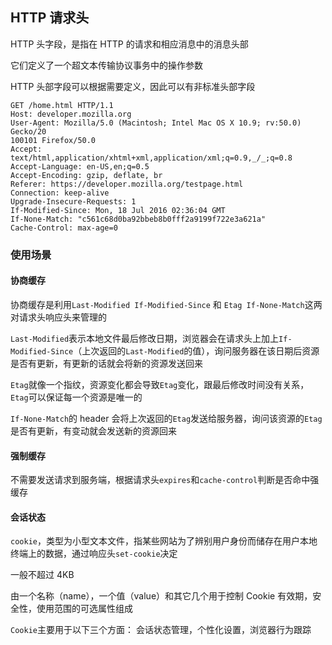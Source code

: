 ## HTTP 请求头

HTTP 头字段，是指在 HTTP 的请求和相应消息中的消息头部

它们定义了一个超文本传输协议事务中的操作参数

HTTP 头部字段可以根据需要定义，因此可以有非标准头部字段

```
GET /home.html HTTP/1.1
Host: developer.mozilla.org
User-Agent: Mozilla/5.0 (Macintosh; Intel Mac OS X 10.9; rv:50.0) Gecko/20
100101 Firefox/50.0
Accept: text/html,application/xhtml+xml,application/xml;q=0.9,_/_;q=0.8
Accept-Language: en-US,en;q=0.5
Accept-Encoding: gzip, deflate, br
Referer: https://developer.mozilla.org/testpage.html
Connection: keep-alive
Upgrade-Insecure-Requests: 1
If-Modified-Since: Mon, 18 Jul 2016 02:36:04 GMT
If-None-Match: "c561c68d0ba92bbeb8b0fff2a9199f722e3a621a"
Cache-Control: max-age=0
```

### 使用场景

#### 协商缓存

协商缓存是利用`Last-Modified If-Modified-Since` 和 `Etag If-None-Match`这两对请求头响应头来管理的

`Last-Modified`表示本地文件最后修改日期，浏览器会在请求头上加上`If-Modified-Since`（上次返回的`Last-Modified`的值），询问服务器在该日期后资源是否有更新，有更新的话就会将新的资源发送回来

`Etag`就像一个指纹，资源变化都会导致`Etag`变化，跟最后修改时间没有关系，`Etag`可以保证每一个资源是唯一的

`If-None-Match`的 header 会将上次返回的`Etag`发送给服务器，询问该资源的`Etag`是否有更新，有变动就会发送新的资源回来

#### 强制缓存

不需要发送请求到服务端，根据请求头`expires`和`cache-control`判断是否命中强缓存

#### 会话状态

`cookie`，类型为小型文本文件，指某些网站为了辨别用户身份而储存在用户本地终端上的数据，通过响应头`set-cookie`决定

一般不超过 4KB

由一个名称（name），一个值（value）和其它几个用于控制 Cookie 有效期，安全性，使用范围的可选属性组成

`Cookie`主要用于以下三个方面：
会话状态管理，个性化设置，浏览器行为跟踪
